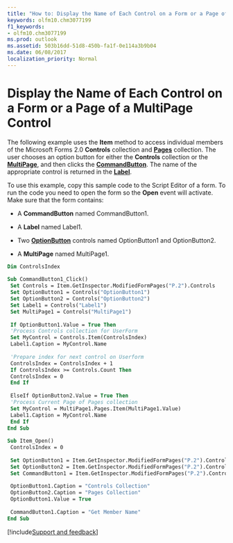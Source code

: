 ```yaml
---
title: "How to: Display the Name of Each Control on a Form or a Page of a MultiPage Control"
keywords: olfm10.chm3077199
f1_keywords:
- olfm10.chm3077199
ms.prod: outlook
ms.assetid: 503b16dd-51d8-450b-fa1f-0e114a3b9b04
ms.date: 06/08/2017
localization_priority: Normal
---
```



# Display the Name of Each Control on a Form or a Page of a MultiPage Control

The following example uses the  **Item** method to access individual members of the Microsoft Forms 2.0 **Controls** collection and **[Pages](../../../api/Outlook.pages(object).md)** collection. The user chooses an option button for either the **Controls** collection or the **[MultiPage](../../../api/Outlook.multipage.md)**, and then clicks the  **[CommandButton](../../../api/Outlook.commandbutton.md)**. The name of the appropriate control is returned in the  **[Label](../../../api/Outlook.label.md)**.

To use this example, copy this sample code to the Script Editor of a form. To run the code you need to open the form so the  **Open** event will activate. Make sure that the form contains:

- A  **CommandButton** named CommandButton1.
    
- A  **Label** named Label1.
    
- Two  **[OptionButton](../../../api/Outlook.optionbutton.md)** controls named OptionButton1 and OptionButton2.
    
- A  **MultiPage** named MultiPage1.
    



```vb
Dim ControlsIndex 
 
Sub CommandButton1_Click() 
 Set Controls = Item.GetInspector.ModifiedFormPages("P.2").Controls 
 Set OptionButton1 = Controls("OptionButton1") 
 Set OptionButton2 = Controls("OptionButton2") 
 Set Label1 = Controls("Label1") 
 Set MultiPage1 = Controls("MultiPage1") 
 
 If OptionButton1.Value = True Then 
 'Process Controls collection for UserForm 
 Set MyControl = Controls.Item(ControlsIndex) 
 Label1.Caption = MyControl.Name 
 
 'Prepare index for next control on Userform 
 ControlsIndex = ControlsIndex + 1 
 If ControlsIndex >= Controls.Count Then 
 ControlsIndex = 0 
 End If 
 
 ElseIf OptionButton2.Value = True Then 
 'Process Current Page of Pages collection 
 Set MyControl = MultiPage1.Pages.Item(MultiPage1.Value) 
 Label1.Caption = MyControl.Name 
 End If 
End Sub 
 
Sub Item_Open() 
 ControlsIndex = 0 
 
 Set OptionButton1 = Item.GetInspector.ModifiedFormPages("P.2").Controls("OptionButton1") 
 Set OptionButton2 = Item.GetInspector.ModifiedFormPages("P.2").Controls("OptionButton2") 
 Set CommandButton1 = Item.GetInspector.ModifiedFormPages("P.2").Controls("CommandButton1") 
 
 OptionButton1.Caption = "Controls Collection" 
 OptionButton2.Caption = "Pages Collection" 
 OptionButton1.Value = True 
 
 CommandButton1.Caption = "Get Member Name" 
End Sub
```

[!include[Support and feedback](~/includes/feedback-boilerplate.md)]